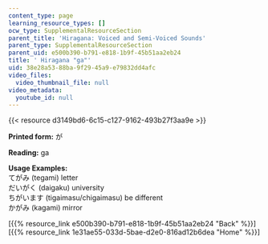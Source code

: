 ```yaml
---
content_type: page
learning_resource_types: []
ocw_type: SupplementalResourceSection
parent_title: 'Hiragana: Voiced and Semi-Voiced Sounds'
parent_type: SupplementalResourceSection
parent_uid: e500b390-b791-e818-1b9f-45b51aa2eb24
title: ' Hiragana "ga"'
uid: 38e28a53-88ba-9f29-45a9-e79832dd4afc
video_files:
  video_thumbnail_file: null
video_metadata:
  youtube_id: null
---
```


{{< resource d3149bd6-6c15-c127-9162-493b27f3aa9e >}}

**Printed form:** が

**Reading:** ga

**Usage Examples:**  
てがみ (tegami) letter  
だいがく (daigaku) university  
ちがいます (tigaimasu/chigaimasu) be different  
かがみ (kagami) mirror

  
\[{{% resource_link e500b390-b791-e818-1b9f-45b51aa2eb24 "Back" %}}\]  
\[{{% resource_link 1e31ae55-033d-5bae-d2e0-816ad12b6dea "Home" %}}\]